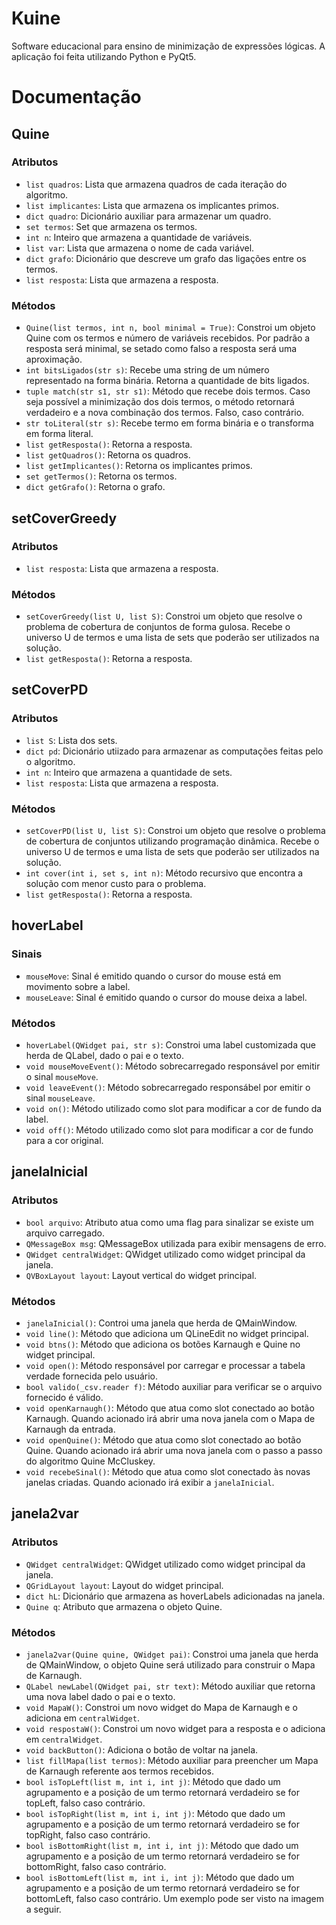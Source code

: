 # Kuine
Software educacional para ensino de minimização de expressões lógicas. A aplicação foi feita utilizando Python e PyQt5.

# Documentação

## Quine

### Atributos

- `list quadros`: Lista que armazena quadros de cada iteração do algoritmo.
- `list implicantes`: Lista que armazena os implicantes primos.
- `dict quadro`: Dicionário auxiliar para armazenar um quadro.
- `set termos`: Set que armazena os termos.
- `int n`: Inteiro que armazena a quantidade de variáveis.
- `list var`: Lista que armazena o nome de cada variável.
- `dict grafo`: Dicionário que descreve um grafo das ligações entre os termos.
- `list resposta`: Lista que armazena a resposta.

### Métodos

- `Quine(list termos, int n, bool minimal = True)`: Constroi um objeto Quine com os termos e número de variáveis recebidos. Por padrão a resposta será minimal, se setado como falso a resposta será uma aproximação.
- `int bitsLigados(str s)`: Recebe uma string de um número representado na forma binária. Retorna a quantidade de bits ligados.
- `tuple match(str s1, str s1)`: Método que recebe dois termos. Caso seja possível a minimização dos dois termos, o método retornará verdadeiro e a nova combinação dos termos. Falso, caso contrário.
- `str toLiteral(str s)`: Recebe termo em forma binária e o transforma em forma literal.
- `list getResposta()`: Retorna a resposta.
- `list getQuadros()`: Retorna os quadros.
- `list getImplicantes()`: Retorna os implicantes primos.
- `set getTermos()`: Retorna os termos.
- `dict getGrafo()`: Retorna o grafo.

## setCoverGreedy

### Atributos

- `list resposta`: Lista que armazena a resposta.

### Métodos

- `setCoverGreedy(list U, list S)`: Constroi um objeto que resolve o problema de cobertura de conjuntos de forma gulosa. Recebe o universo U
de termos e uma lista de sets que poderão ser utilizados na solução.
- `list getResposta()`: Retorna a resposta.

## setCoverPD

### Atributos

- `list S`: Lista dos sets.
- `dict pd`: Dicionário utiizado para armazenar as computações feitas pelo o algoritmo.
- `int n`: Inteiro que armazena a quantidade de sets.
- `list resposta`: Lista que armazena a resposta.

### Métodos

- `setCoverPD(list U, list S)`: Constroi um objeto que resolve o problema de cobertura de conjuntos utilizando programação dinâmica. Recebe o universo U
de termos e uma lista de sets que poderão ser utilizados na solução. 
- `int cover(int i, set s, int n)`: Método recursivo que encontra a solução com menor custo para o problema.
- `list getResposta()`: Retorna a resposta.

## hoverLabel

### Sinais

- `mouseMove`: Sinal é emitido quando o cursor do mouse está em movimento sobre a label.
- `mouseLeave`: Sinal é emitido quando o cursor do mouse deixa a label.

### Métodos

- `hoverLabel(QWidget pai, str s)`: Constroi uma label customizada que herda de QLabel, dado o pai e o texto.
- `void mouseMoveEvent()`: Método sobrecarregado responsável por emitir o sinal `mouseMove`.
- `void leaveEvent()`: Método sobrecarregado responsábel por emitir o sinal `mouseLeave`.
- `void on()`: Método utilizado como slot para modificar a cor de fundo da label.
- `void off()`: Método utilizado como slot para modificar a cor de fundo para a cor original.

## janelaInicial

### Atributos

- `bool arquivo`: Atributo atua como uma flag para sinalizar se existe um arquivo carregado.
- `QMessageBox msg`: QMessageBox utilizada para exibir mensagens de erro.
- `QWidget centralWidget`: QWidget utilizado como widget principal da janela.
- `QVBoxLayout layout`: Layout vertical do widget principal.

### Métodos

- `janelaInicial()`: Controi uma janela que herda de QMainWindow.
- `void line()`: Método que adiciona um QLineEdit no widget principal.
- `void btns()`: Método que adiciona os botões Karnaugh e Quine no widget principal.
- `void open()`: Método responsável por carregar e processar a tabela verdade fornecida pelo usuário.
- `bool valido(_csv.reader f)`: Método auxiliar para verificar se o arquivo fornecido é válido.
- `void openKarnaugh()`: Método que atua como slot conectado ao botão Karnaugh. Quando acionado irá abrir uma nova janela com o Mapa de Karnaugh da entrada.
- `void openQuine()`: Método que atua como slot conectado ao botão Quine. Quando acionado irá abrir uma nova janela com o passo a passo do algoritmo Quine McCluskey.
- `void recebeSinal()`: Método que atua como slot conectado às novas janelas criadas. Quando acionado irá exibir a `janelaInicial`.

## janela2var

### Atributos

- `QWidget centralWidget`: QWidget utilizado como widget principal da janela.
- `QGridLayout layout`: Layout do widget principal.
- `dict hL`: Dicionário que armazena as hoverLabels adicionadas na janela.
- `Quine q`: Atributo que armazena o objeto Quine.

### Métodos 

- `janela2var(Quine quine, QWidget pai)`: Constroi uma janela que herda de QMainWindow, o objeto Quine será utilizado para construir o Mapa de Karnaugh.
- `QLabel newLabel(QWidget pai, str text)`: Método auxiliar que retorna uma nova label dado o pai e o texto.
- `void MapaW()`: Constroi um novo widget do Mapa de Karnaugh e o adiciona em `centralWidget`.
- `void respostaW()`: Constroi um novo widget para a resposta e o adiciona em `centralWidget`.
- `void backButton()`: Adiciona o botão de voltar na janela.
- `list fillMapa(list termos)`: Método auxiliar para preencher um Mapa de Karnaugh referente aos termos recebidos.
- `bool isTopLeft(list m, int i, int j)`: Método que dado um agrupamento e a posição de um termo retornará verdadeiro se for topLeft, falso caso contrário.
- `bool isTopRight(list m, int i, int j)`: Método que dado um agrupamento e a posição de um termo retornará verdadeiro se for topRight, falso caso contrário.
- `bool isBottomRight(list m, int i, int j)`: Método que dado um agrupamento e a posição de um termo retornará verdadeiro se for bottomRight, falso caso contrário.
- `bool isBottomLeft(list m, int i, int j)`: Método que dado um agrupamento e a posição de um termo retornará verdadeiro se for bottomLeft, falso caso contrário. Um exemplo pode ser visto na imagem a seguir.





